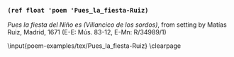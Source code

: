 ### `(ref float 'poem 'Pues_la_fiesta-Ruiz)`

*Pues la fiesta del Niño es (Villancico de los sordos)*, from setting by Matías
Ruiz, Madrid, 1671 (E-E: Mús. 83-12, E-Mn: R/34989/1)

\input{poem-examples/tex/Pues_la_fiesta-Ruiz}
\clearpage

